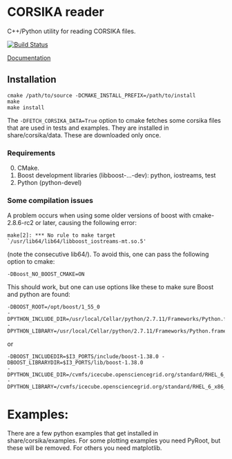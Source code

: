 CORSIKA reader
==============

C++/Python utility for reading CORSIKA files.

[![Build Status](https://travis-ci.org/lukasnellen/corsika_reader.svg?branch=master)](https://travis-ci.org/lukasnellen/corsika_reader)

[Documentation](https://icecube-spno.github.io/corsika_reader)

Installation
------------

```
cmake /path/to/source -DCMAKE_INSTALL_PREFIX=/path/to/install
make
make install
```

The `-DFETCH_CORSIKA_DATA=True` option to cmake fetches some corsika files that are used in tests and examples. They are installed in share/corsika/data. These are downloaded only once.

### Requirements

0. CMake.
0. Boost development libraries (libboost-...-dev): python, iostreams, test
0. Python (python-devel)

### Some compilation issues

A problem occurs when using some older versions of boost with cmake-2.8.6-rc2 or later, causing the following error:
```
make[2]: *** No rule to make target `/usr/lib64/lib64/libboost_iostreams-mt.so.5'
```
(note the consecutive lib64/). To avoid this, one can pass the following option to cmake:
```
-DBoost_NO_BOOST_CMAKE=ON
```

This should work, but one can use options like these to make sure Boost and python are found:
```
-DBOOST_ROOT=/opt/boost/1_55_0
-DPYTHON_INCLUDE_DIR=/usr/local/Cellar/python/2.7.11/Frameworks/Python.framework/Versions/2.7/include/python2.7
-DPYTHON_LIBRARY=/usr/local/Cellar/python/2.7.11/Frameworks/Python.framework/Versions/2.7/lib/libpython2.7.dylib
```
or
```
-DBOOST_INCLUDEDIR=$I3_PORTS/include/boost-1.38.0 -DBOOST_LIBRARYDIR=$I3_PORTS/lib/boost-1.38.0
-DPYTHON_INCLUDE_DIR=/cvmfs/icecube.opensciencegrid.org/standard/RHEL_6_x86_64/include/python2.7
-DPYTHON_LIBRARY=/cvmfs/icecube.opensciencegrid.org/standard/RHEL_6_x86_64/lib/libpython2.7.so
```

Examples:
=========

There are a few python examples that get installed in share/corsika/examples. For some plotting examples you need PyRoot, but these will be removed. For others you need matplotlib.
